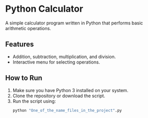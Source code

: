  # Python Calculator

A simple calculator program written in Python that performs basic arithmetic operations.

## Features
- Addition, subtraction, multiplication, and division.
- Interactive menu for selecting operations.

## How to Run
1. Make sure you have Python 3 installed on your system.
2. Clone the repository or download the script.
3. Run the script using:
   ```bash
   python "One_of_the_name_files_in_the_project".py
